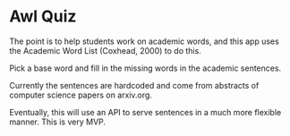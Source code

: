 # Awl Quiz

The point is to help students work on academic words, and this
app uses the Academic Word List (Coxhead, 2000) to do this.

Pick a base word and fill in the missing words in the academic
sentences.

Currently the sentences are hardcoded and come from abstracts of
computer science papers on arxiv.org.

Eventually, this will use an API to serve sentences in a much
more flexible manner. This is very MVP.
